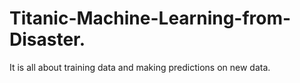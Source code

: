 # Titanic-Machine-Learning-from-Disaster.
It is all about training data and making predictions on new data.
